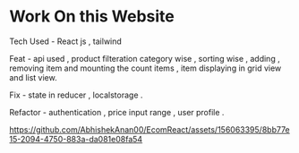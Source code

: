 # Work On this Website

Tech Used - React js , tailwind

Feat - api used , product filteration category wise , sorting wise , adding , removing item and mounting the count items , item displaying in grid view and list view.

Fix - state in reducer , localstorage .

Refactor - authentication , price input range , user profile .


https://github.com/AbhishekAnan00/EcomReact/assets/156063395/8bb77e15-2094-4750-883a-da081e08fa54
